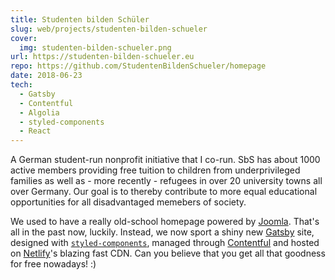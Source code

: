 ```yaml
---
title: Studenten bilden Schüler
slug: web/projects/studenten-bilden-schueler
cover:
  img: studenten-bilden-schueler.png
url: https://studenten-bilden-schueler.eu
repo: https://github.com/StudentenBildenSchueler/homepage
date: 2018-06-23
tech:
  - Gatsby
  - Contentful
  - Algolia
  - styled-components
  - React
---
```


A German student-run nonprofit initiative that I co-run. SbS has about 1000 active members providing free tuition to children from underprivileged families as well as - more recently - refugees in over 20 university towns all over Germany. Our goal is to thereby contribute to more equal educational opportunities for all disadvantaged memebers of society.

We used to have a really old-school homepage powered by [Joomla](https://www.joomla.org). That's all in the past now, luckily. Instead, we now sport a shiny new [Gatsby](https://www.gatsbyjs.org) site, designed with [`styled-components`](https://www.styled-components.com), managed through [Contentful](https://www.contentful.com) and hosted on [Netlify](https://www.netlify.com)'s blazing fast CDN. Can you believe that you get all that goodness for free nowadays! :)
